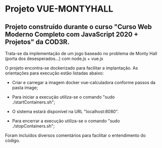 # Projeto VUE-MONTYHALL

## Projeto construído durante o curso "Curso Web Moderno Completo com JavaScript 2020 + Projetos" da COD3R.

Trata-se da implementação de um jogo baseado no problema de Monty Hall (porta dos desesperados...) com node.js + vue.js

O projeto encontra-se dockerizado para facilitar a implantação. As orientações para execução estão listadas abaixo:

- Criar e carregar a imagem docker vue-calculadora conforme passos da pasta image;

- Para iniciar a execução utiliza-se o comando "sudo ./startContainers.sh";

- O sistema estará disponível na URL "localhost:8080".

- Para encerrar a execução utiliza-se o comando "sudo ./stopContainers.sh";

Foram incluídos diversos comentários para facilitar o entendimento do código.
